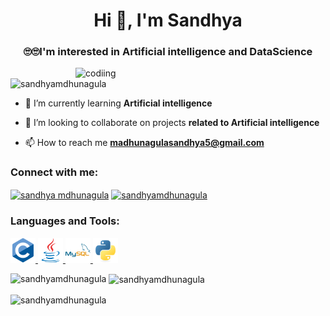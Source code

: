 <h1 align="center">Hi 👋, I'm Sandhya</h1>
<h3 align="center">🙄🙄I'm interested in Artificial intelligence and DataScience</h3>
<img align="right" alt="codiing" width="400" src=https://img.freepik.com/premium-photo/woman-working-laptop-night-bed-focus-her-hands-work-laptop_245974-2625.jpg>
<p align="left"> <img src="https://komarev.com/ghpvc/?username=sandhyamdhunagula&label=Profile%20views&color=0e75b6&style=flat" alt="sandhyamdhunagula" /> </p>

- 🌱 I’m currently learning **Artificial intelligence**

- 👯 I’m looking to collaborate on projects **related to Artificial intelligence**

- 📫 How to reach me **madhunagulasandhya5@gmail.com**

<h3 align="left">Connect with me:</h3>
<p align="left">
<a href="https://linkedin.com/in/sandhya mdhunagula" target="blank"><img align="center" src="https://raw.githubusercontent.com/rahuldkjain/github-profile-readme-generator/master/src/images/icons/Social/linked-in-alt.svg" alt="sandhya mdhunagula" height="30" width="40" /></a>
<a href="https://www.hackerrank.com/sandhyamdhunagula" target="blank"><img align="center" src="https://raw.githubusercontent.com/rahuldkjain/github-profile-readme-generator/master/src/images/icons/Social/hackerrank.svg" alt="sandhyamdhunagula" height="30" width="40" /></a>
</p>

<h3 align="left">Languages and Tools:</h3>
<p align="left"> <a href="https://www.cprogramming.com/" target="_blank" rel="noreferrer"> <img src="https://raw.githubusercontent.com/devicons/devicon/master/icons/c/c-original.svg" alt="c" width="40" height="40"/> </a> <a href="https://www.java.com" target="_blank" rel="noreferrer"> <img src="https://raw.githubusercontent.com/devicons/devicon/master/icons/java/java-original.svg" alt="java" width="40" height="40"/> </a> <a href="https://www.mysql.com/" target="_blank" rel="noreferrer"> <img src="https://raw.githubusercontent.com/devicons/devicon/master/icons/mysql/mysql-original-wordmark.svg" alt="mysql" width="40" height="40"/> </a> <a href="https://www.python.org" target="_blank" rel="noreferrer"> <img src="https://raw.githubusercontent.com/devicons/devicon/master/icons/python/python-original.svg" alt="python" width="40" height="40"/> </a> </p>

<p><img align="left" src="https://github-readme-stats.vercel.app/api/top-langs?username=sandhyamdhunagula&show_icons=true&locale=en&layout=compact" alt="sandhyamdhunagula" /></p>

<p>&nbsp;<img align="center" src="https://github-readme-stats.vercel.app/api?username=sandhyamdhunagula&show_icons=true&locale=en" alt="sandhyamdhunagula" /></p>

<p><img align="center" src="https://github-readme-streak-stats.herokuapp.com/?user=sandhyamdhunagula&" alt="sandhyamdhunagula" /></p>

